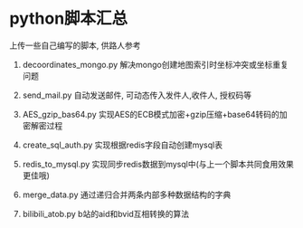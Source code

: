# python脚本汇总

上传一些自己编写的脚本, 供路人参考

1. decoordinates_mongo.py   解决mongo创建地图索引时坐标冲突或坐标重复问题

2. send_mail.py   自动发送邮件, 可动态传入发件人,收件人, 授权码等

3. AES_gzip_bas64.py   实现AES的ECB模式加密+gzip压缩+base64转码的加密解密过程

4. create_sql_auth.py  实现根据redis字段自动创建mysql表

5. redis_to_mysql.py  实现同步redis数据到mysql中(与上一个脚本共同食用效果更佳哦)

6. merge_data.py  通过递归合并两条内部多种数据结构的字典

7. bilibili_atob.py  b站的aid和bvid互相转换的算法